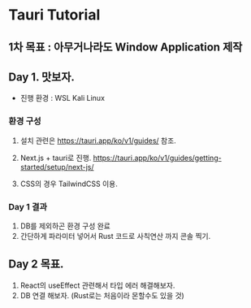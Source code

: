 # Tauri Tutorial

## 1차 목표 : 아무거나라도 Window Application 제작

## Day 1. 맛보자.

- 진행 환경 : WSL Kali Linux

### 환경 구성

1. 설치 관련은 https://tauri.app/ko/v1/guides/ 참조.

2. Next.js + tauri로 진행.
   https://tauri.app/ko/v1/guides/getting-started/setup/next-js/

3. CSS의 경우 TailwindCSS 이용.

### Day 1 결과

1. DB를 제외하곤 환경 구성 완료
2. 간단하게 파라미터 넣어서 Rust 코드로 사칙연산 까지 콘솔 찍기.

## Day 2 목표.

1. React의 useEffect 관련해서 타입 에러 해결해보자.
2. DB 연결 해보자. (Rust로는 처음이라 몬할수도 있을 것)
